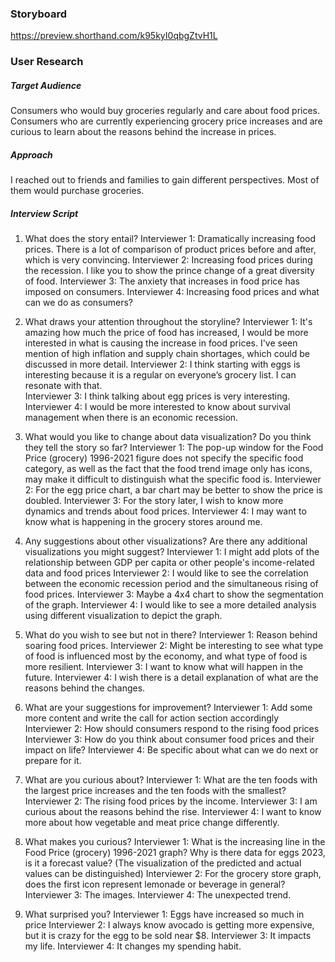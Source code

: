 ### Storyboard 
https://preview.shorthand.com/k95kyI0qbgZtvH1L

### User Research 

##### Target Audience
Consumers who would buy groceries regularly and care about food prices. Consumers who are currently experiencing grocery price increases and are curious to learn about the reasons behind the increase in prices.

##### Approach 
I reached out to friends and families to gain different perspectives. Most of them would purchase groceries. 

##### Interview Script
1. What does the story entail? 
Interviewer 1: Dramatically increasing food prices. There is a lot of comparison of product prices before and after, which is very convincing.
Interviewer 2: Increasing food prices during the recession. I like you to show the prince change of a great diversity of food. 
Interviewer 3: The anxiety that increases in food price has imposed on consumers. 
Interviewer 4: Increasing food prices and what can we do as consumers? 

2. What draws your attention throughout the storyline? 
Interviewer 1: It's amazing how much the price of food has increased, I would be more interested in what is causing the increase in food prices. I've seen mention of high inflation and supply chain shortages, which could be discussed in more detail.
Interviewer 2: I think starting with eggs is interesting because it is a regular on everyone’s grocery list. I can resonate with that.  
Interviewer 3: I think talking about egg prices is very interesting. 
Interviewer 4: I would be more interested to know about survival management when there is an economic recession.

3. What would you like to change about data visualization? Do you think they tell the story so far? 
Interviewer 1: The pop-up window for the Food Price (grocery) 1996-2021 figure does not specify the specific food category, as well as the fact that the food trend image only has icons, may make it difficult to distinguish what the specific food is.
Interviewer 2: For the egg price chart, a bar chart may be better to show the price is doubled.
Interviewer 3: For the story later, I wish to know more dynamics and trends about food prices. 
Interviewer 4: I may want to know what is happening in the grocery stores around me. 

4. Any suggestions about other visualizations? Are there any additional visualizations you might suggest?
Interviewer 1: I might add plots of the relationship between GDP per capita or other people's income-related data and food prices
Interviewer 2: I would like to see the correlation between the economic recession period and the simultaneous rising of food prices. 
Interviewer 3: Maybe a 4x4 chart to show the segmentation of the graph. 
Interviewer 4: I would like to see a more detailed analysis using different visualization to depict the graph. 

5. What do you wish to see but not in there? 
Interviewer 1: Reason behind soaring food prices.
Interviewer 2: Might be interesting to see what type of food is influenced most by the economy, and what type of food is more resilient.
Interviewer 3: I want to know what will happen in the future. 
Interviewer 4: I wish there is a detail explanation of what are the reasons behind the changes. 

6. What are your suggestions for improvement?
Interviewer 1: Add some more content and write the call for action section accordingly
Interviewer 2: How should consumers respond to the rising food prices
Interviewer 3: How do you think about consumer food prices and their impact on life? 
Interviewer 4: Be specific about what can we do next or prepare for it. 

7. What are you curious about?
Interviewer 1: What are the ten foods with the largest price increases and the ten foods with the smallest?
Interviewer 2: The rising food prices by the income. 
Interviewer 3: I am curious about the reasons behind the rise. 
Interviewer 4: I want to know more about how vegetable and meat price change differently. 

8. What makes you curious?
Interviewer 1: What is the increasing line in the Food Price (grocery) 1996-2021 graph? Why is there data for eggs 2023, is it a forecast value? (The visualization of the predicted and actual values can be distinguished)
Interviewer 2: For the grocery store graph, does the first icon represent lemonade or beverage in general? 
Interviewer 3: The images. 
Interviewer 4: The unexpected trend. 

9. What surprised you?
Interviewer 1: Eggs have increased so much in price
Interviewer 2: I always know avocado is getting more expensive, but it is crazy for the egg to be sold near $8. 
Interviewer 3: It impacts my life. 
Interviewer 4: It changes my spending habit. 

